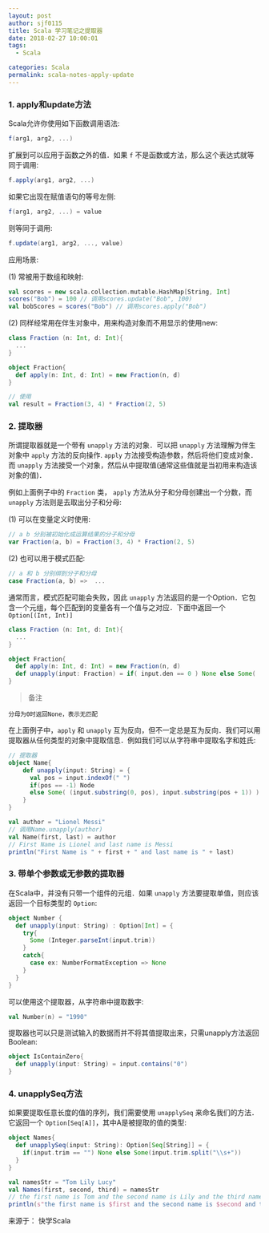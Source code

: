 ```yaml
---
layout: post
author: sjf0115
title: Scala 学习笔记之提取器
date: 2018-02-27 10:00:01
tags:
  - Scala

categories: Scala
permalink: scala-notes-apply-update
---
```


### 1. apply和update方法

Scala允许你使用如下函数调用语法:
```scala
f(arg1, arg2, ...)
```
扩展到可以应用于函数之外的值．如果 `f` 不是函数或方法，那么这个表达式就等同于调用:
```scala
f.apply(arg1, arg2, ...)
```
如果它出现在赋值语句的等号左侧:
```scala
f(arg1, arg2, ...) = value
```
则等同于调用:
```scala
f.update(arg1, arg2, ..., value)
```

应用场景:

(1) 常被用于数组和映射:
```scala
val scores = new scala.collection.mutable.HashMap[String, Int]
scores("Bob") = 100 // 调用scores.update("Bob", 100)
val bobScores = scores("Bob") // 调用scores.apply("Bob")
```
(2) 同样经常用在伴生对象中，用来构造对象而不用显示的使用new:
```scala
class Fraction (n: Int, d: Int){
  ...
}

object Fraction{
  def apply(n: Int, d: Int) = new Fraction(n, d)
}

// 使用
val result = Fraction(3, 4) * Fraction(2, 5)
```

### 2. 提取器

所谓提取器就是一个带有 `unapply` 方法的对象．可以把 `unapply` 方法理解为伴生对象中 `apply` 方法的反向操作. `apply` 方法接受构造参数，然后将他们变成对象．而 `unapply` 方法接受一个对象，然后从中提取值(通常这些值就是当初用来构造该对象的值)．

例如上面例子中的 `Fraction` 类， `apply` 方法从分子和分母创建出一个分数，而 `unapply` 方法则是去取出分子和分母:

(1) 可以在变量定义时使用:
```scala
// a b 分别被初始化成运算结果的分子和分母
var Fraction(a, b) = Fraction(3, 4) * Fraction(2, 5)
```
(2) 也可以用于模式匹配:
```scala
// a 和 b 分别绑到分子和分母
case Fraction(a, b) =>  ...
```
通常而言，模式匹配可能会失败，因此 `unapply` 方法返回的是一个Option．它包含一个元组，每个匹配到的变量各有一个值与之对应．下面中返回一个 `Option[(Int, Int)]`
```scala
class Fraction (n: Int, d: Int){
  ...
}

object Fraction{
  def apply(n: Int, d: Int) = new Fraction(n, d)
  def unapply(input: Fraction) = if( input.den == 0 ) None else Some( (input.num, input.den) )
}
```
> 备注
```
分母为0时返回None，表示无匹配
```

在上面例子中，`apply` 和 `unapply` 互为反向，但不一定总是互为反向．我们可以用提取器从任何类型的对象中提取信息．例如我们可以从字符串中提取名字和姓氏:
```scala
// 提取器
object Name{
    def unapply(input: String) = {
      val pos = input.indexOf(" ")
      if(pos == -1) Node
      else Some( (input.substring(0, pos), input.substring(pos + 1)) )
    }
}

val author = "Lionel Messi"
// 调用Name.unapply(author)
val Name(first, last) = author
// First Name is Lionel and last name is Messi
println("First Name is " + first + " and last name is " + last)
```
### 3. 带单个参数或无参数的提取器

在Scala中，并没有只带一个组件的元组．如果 `unapply` 方法要提取单值，则应该返回一个目标类型的 `Option`:
```scala
object Number {
  def unapply(input: String) : Option[Int] = {
    try{
      Some (Integer.parseInt(input.trim))
    }
    catch{
      case ex: NumberFormatException => None
    }
  }
}
```
可以使用这个提取器，从字符串中提取数字:
```scala
val Number(n) = "1990"
```
提取器也可以只是测试输入的数据而并不将其值提取出来，只需unapply方法返回Boolean:
```scala
object IsContainZero{
  def unapply(input: String) = input.contains("0")
}
```
### 4. unapplySeq方法

如果要提取任意长度的值的序列，我们需要使用 `unapplySeq` 来命名我们的方法．它返回一个 `Option[Seq[A]]`，其中A是被提取的值的类型:
```scala
object Names{
  def unapplySeq(input: String): Option[Seq[String]] = {
    if(input.trim == "") None else Some(input.trim.split("\\s+"))
  }
}

val namesStr = "Tom Lily Lucy"
val Names(first, second, third) = namesStr
// the first name is Tom and the second name is Lily and the third name is Lucy
println(s"the first name is $first and the second name is $second and the third name is $third")
```

来源于： 快学Scala
